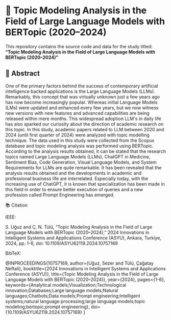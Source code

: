 # 📌 Topic Modeling Analysis in the Field of Large Language Models with BERTopic (2020–2024)

This repository contains the source code and data for the study titled:  
**“Topic Modeling Analysis in the Field of Large Language Models with BERTopic (2020–2024)”**

## 📄 Abstract

One of the primary factors behind the success of contemporary artificial intelligence backed applications is the Large Language Models (LLMs). Remarkably, this concept that was virtually unknown just a few years ago has now become increasingly popular. Whereas initial Language Models (LMs) were updated and enhanced every few years, but we now witness new versions with new features and advanced capabilities are being released within mere months. This widespread adoption LLM's in daily life has also sparked our curiosity about the direction of academic research on this topic. In this study, academic papers related to LLM between 2020 and 2024 (until first quarter of 2024) were analyzed with topic modelling technique. The data used in this study were collected from the Scopus database and topic modeling analysis was performed using BERTopic. According to the analysis results obtained, it can be stated that the research topics named Large Language Models (LLMs), ChatGPT in Medicine, Sentiment Bias, Code Generation, Visual Language Models, and System Requirements for LLMs are quite remarkable. It has been revealed that the analysis results obtained and the developments in academic and professional business life are interrelated. Especially today, with the increasing use of ChatGPT, it is known that specialization has been made in this field in order to ensure better execution of queries and a new profession called Prompt Engineering has emerged.


📚 Citation

IEEE:

S. Uğuz and Ç. N. Tülü, “Topic Modeling Analysis in the Field of Large Language Models with BERTopic (2020–2024),” 2024 Innovations in Intelligent Systems and Applications Conference (ASYU), Ankara, Turkiye, 2024, pp. 1-6, doi: 10.1109/ASYU62119.2024.10757169


BibTeX:

@INPROCEEDINGS{10757169,
  author={Uğuz, Sezer and Tülü, Çağatay Neftali},
  booktitle={2024 Innovations in Intelligent Systems and Applications Conference (ASYU)}, 
  title={Topic Modeling Analysis in the Field of Large Language Models with BERTopic (2020–2024)}, 
  year={2024},
  pages={1-6},
  keywords={Analytical models;Visualization;Technological innovation;Databases;Large language models;Natural languages;Chatbots;Data models;Prompt engineering;Intelligent systems;natural language processing;large language models;topic modeling;bertopic;prompt engineering},
  doi={10.1109/ASYU62119.2024.10757169}
}

